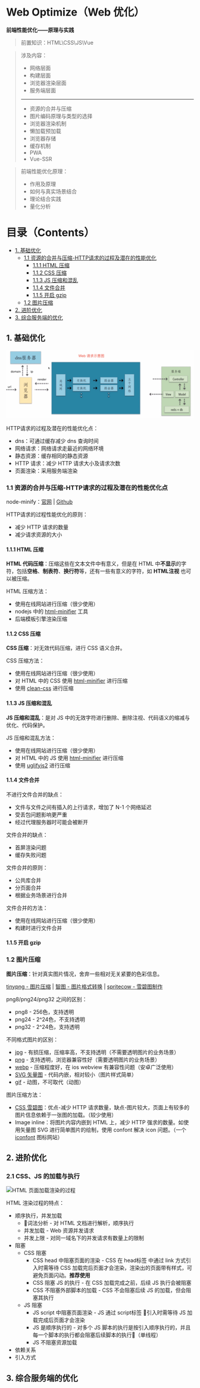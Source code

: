 # Web Optimize（Web 优化）

**前端性能优化——原理与实践**

> 前置知识：HTML\CSS\JS\Vue

> 涉及内容：
>
> * 网络层面
> * 构建层面
> * 浏览器渲染层面
> * 服务端层面
> ---
> * 资源的合并与压缩
> * 图片编码原理与类型的选择
> * 浏览器渲染机制
> * 懒加载预加载
> * 浏览器存储
> * 缓存机制
> * PWA
> * Vue-SSR

> 前端性能优化原理：
>
> * 作用及原理
> * 如何与真实场景结合
> * 理论结合实践
> * 量化分析

# 目录（Contents）

* [1. 基础优化](#1-基础优化)
	* [1.1 资源的合并与压缩-HTTP请求的过程及潜在的性能优化](#11-资源的合并与压缩-http请求的过程及潜在的性能优化点)
		* [1.1.1 HTML 压缩](#111-html-压缩)
		* [1.1.2 CSS 压缩](#112-css-压缩)
		* [1.1.3 JS 压缩和混乱](#113-js-压缩和混乱)
		* [1.1.4 文件合并](#114-文件合并)
		* [1.1.5 开启 gzip](#115-开启-gzip)
	* [1.2 图片压缩](#12-图片压缩)
* [2. 进阶优化](#2-进阶优化)
* [3. 综合服务端的优化](#3-综合服务端的优化)


## 1. 基础优化

![Web 请求示意图](img/附录-1.png)

HTTP请求的过程及潜在的性能优化点：

* dns：可通过缓存减少 dns 查询时间
* 网络请求：网络请求走最近的网络环境
* 静态资源：缓存相同的静态资源
* HTTP 请求：减少 HTTP 请求大小及请求次数
* 页面渲染：采用服务端渲染

### 1.1 资源的合并与压缩-HTTP请求的过程及潜在的性能优化点

node-minify：[官网](https://node-minify.2clics.net) | [Github](https://github.com/srod/node-minify)

HTTP请求的过程性能优化的原则：

* 减少 HTTP 请求的数量
* 减少请求资源的大小

#### 1.1.1 HTML 压缩

**HTML 代码压缩**：压缩这些在文本文件中有意义，但是在 HTML 中**不显示**的字符，包括**空格**、**制表符**、**换行符**等，还有一些有意义的字符，如 **HTML注视** 也可以被压缩。

HTML 压缩方法：

* 使用在线网站进行压缩（很少使用）
* nodejs 中的 [html-minifier](https://node-minify.2clics.net/compressors/html-minifier.html) 工具
* 后端模板引擎渲染压缩

#### 1.1.2 CSS 压缩

**CSS 压缩**：对无效代码压缩，进行 CSS 语义合并。

CSS 压缩方法：

* 使用在线网站进行压缩（很少使用）
* 对 HTML 中的 CSS 使用 [html-minifier](https://node-minify.2clics.net/compressors/html-minifier.html) 进行压缩
* 使用 [clean-css](https://github.com/jakubpawlowicz/clean-css) 进行压缩

#### 1.1.3 JS 压缩和混乱

**JS 压缩和混乱**：是对 JS 中的无效字符进行删除、删除注视、代码语义的缩减与优化、代码保护。

JS 压缩和混乱方法：

* 使用在线网站进行压缩（很少使用）
* 对 HTML 中的 JS 使用 [html-minifier](https://node-minify.2clics.net/compressors/html-minifier.html) 进行压缩
* 使用 [uglifyjs2](http://lisperator.net/uglifyjs/) 进行压缩

#### 1.1.4 文件合并

不进行文件合并的缺点：

* 文件与文件之间有插入的上行请求，增加了 N-1 个网络延迟
* 受丢包问题影响更严重
* 经过代理服务器时可能会被断开

文件合并的缺点：

* 首屏渲染问题
* 缓存失败问题

文件合并的原则：

* 公共库合并
* 分页面合并
* 根据业务场景进行合并

文件合并的方法：

* 使用在线网站进行压缩（很少使用）
* 构建时进行文件合并

#### 1.1.5 开启 gzip

### 1.2 图片压缩

**图片压缩**：针对真实图片情况，舍弃一些相对无关紧要的色彩信息。

[tinypng - 图片压缩](https://tinypng.com) |
[智图 - 图片格式转换](https://zhitu.isux.us) |
[spritecow - 雪碧图制作](http://www.spritecow.com)

png8/png24/png32 之间的区别：

* png8 - 256色，支持透明
* png24 - 2^24色，不支持透明
* png32 - 2^24色，支持透明

不同格式图片的区别：

* [jpg](https://zh.wikipedia.org/wiki/JPEG) - 有损压缩，压缩率高，不支持透明（不需要透明图片的业务场景）
* [png](https://zh.wikipedia.org/wiki/PNG) - 支持透明，浏览器兼容性好（需要透明图片的业务场景）
* [webp](https://zh.wikipedia.org/wiki/WebP) - 压缩程度好，在 ios webview 有兼容性问题（安卓广泛使用）
* [SVG 矢量图](https://developer.mozilla.org/zh-CN/docs/Web/SVG) - 代码内嵌，相对较小（图片样式简单）
* [gif](https://zh.wikipedia.org/wiki/GIF) - 动图，不可取代（动图）

图片压缩方法：

* [CSS 雪碧图](https://zh.wikipedia.org/wiki/%E7%B2%BE%E7%81%B5%E5%9B%BE)：优点-减少 HTTP 请求数量，缺点-图片较大，页面上有较多的图片信息依赖于一张图的加载。（较少使用）
* Image inline：将图片内容内嵌到 HTML 上，减少 HTTP 强求的数量。如使用矢量图 SVG 进行简单图片的绘制，使用 confont 解决 icon 问题。（一个 [iconfont](https://www.iconfont.cn) 图标网站）

## 2. 进阶优化

### 2.1 CSS、JS 的加载与执行

![HTML 页面加载渲染的过程](img/图-1.png)

HTML 渲染过程的特点：

* 顺序执行，并发加载
	* 词法分析 - 对 HTML 文档进行解析，顺序执行
	* 并发加载 - Web 资源并发请求
	* 并发上限 - 对同一域名下的并发请求有数量上的限制
* 阻塞
	* CSS 阻塞
		* CSS head 中阻塞页面的渲染 - CSS 在 head标签 中通过 link 方式引入时需等待 CSS 加载完后页面才会渲染，渲染出的页面带有样式，可避免页面闪动。**推荐使用**
		* CSS 阻塞 JS 的执行 - 在 CSS 加载完成之前，后续 JS 执行会被阻塞
		* CSS 不阻塞外部脚本的加载 - CSS 不会阻塞后续 JS 的加载，但会阻塞其执行
	* JS 阻塞
		* JS script 中阻塞页面渲染 - JS 通过 script标签 引入时需等待 JS 加载完成后页面才会渲染
		* JS 是顺序执行的 - 对多个 JS 脚本的执行是按引入顺序执行的，并且每一个脚本的执行都会阻塞后续脚本的执行（单线程）
		* JS 不阻塞资源加载
* 依赖关系
* 引入方式

## 3. 综合服务端的优化



